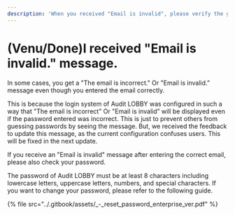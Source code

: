 ```yaml
---
description: 'When you received "Email is invalid", please verify the guidelines below.'
---
```


# \(Venu/Done\)I received "Email is invalid." message.

In some cases, you get a "The email is incorrect." Or "Email is invalid.” message even though you entered the email correctly.

This is because the login system of Audit LOBBY was configured in such a way that "The email is incorrect" Or "Email is invalid” will be displayed even if the password entered was incorrect. This is just to prevent others from guessing passwords by seeing the message. But, we received the feedback to update this message, as the current configuration confuses users. This will be fixed in the next update.

If you receive an "Email is invalid" message after entering the correct email, please also check your password.

The password of Audit LOBBY must be at least 8 characters including lowercase letters, uppercase letters, numbers, and special characters. If you want to change your password, please refer to the following guide.

{% file src="../.gitbook/assets/\_-\_reset\_password\_enterprise\_ver.pdf" %}

